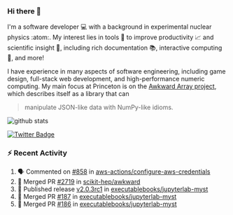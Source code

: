 ### Hi there 👋 

I'm a software developer 💻 with a background in experimental nuclear physics :atom:. My interest lies in tools :wrench: to improve productivity :chart_with_upwards_trend: and scientific insight :telescope:, including rich documentation 📚, interactive computing 🧮, and more! 

I have experience in many aspects of software engineering, including game design, full-stack web development, and high-performance numeric computing. My main focus at Princeton is on the [Awkward Array project](awkward-array.org/), which describes itself as a library that can 
> manipulate JSON-like data with NumPy-like idioms.

![github stats](https://github-readme-stats.vercel.app/api?username=agoose77&show_icons=true&hide_rank=true&hide_title=true&bg_color=30,e76445,904e95&text_color=efe3ec&icon_color=efe3ec)
<!--
**agoose77/agoose77** is a ✨ _special_ ✨ repository because its `README.md` (this file) appears on your GitHub profile.

Here are some ideas to get you started:

- 🔭 I’m currently working on ...
- 🌱 I’m currently learning ...
- 👯 I’m looking to collaborate on ...
- 🤔 I’m looking for help with ...
- 💬 Ask me about ...
- 📫 How to reach me: ...
- 😄 Pronouns: ...
- ⚡ Fun fact: ...
-->

[![Twitter Badge](https://img.shields.io/twitter/follow/agoose77?style=flat-square&logo=Twitter&logoColor=white&color=cornflowerblue)](https://twitter.com/agoose77)

### :zap: Recent Activity

<!--START_SECTION:activity-->
1. 🗣 Commented on [#858](https://github.com/aws-actions/configure-aws-credentials/issues/858#issuecomment-1734298783) in [aws-actions/configure-aws-credentials](https://github.com/aws-actions/configure-aws-credentials)
2. 🎉 Merged PR [#2719](https://github.com/scikit-hep/awkward/pull/2719) in [scikit-hep/awkward](https://github.com/scikit-hep/awkward)
3. 🚀 Published release [v2.0.3rc1](https://github.com/executablebooks/jupyterlab-myst/releases/tag/v2.0.3rc1) in [executablebooks/jupyterlab-myst](https://github.com/executablebooks/jupyterlab-myst)
4. 🎉 Merged PR [#187](https://github.com/executablebooks/jupyterlab-myst/pull/187) in [executablebooks/jupyterlab-myst](https://github.com/executablebooks/jupyterlab-myst)
5. 🎉 Merged PR [#186](https://github.com/executablebooks/jupyterlab-myst/pull/186) in [executablebooks/jupyterlab-myst](https://github.com/executablebooks/jupyterlab-myst)
<!--END_SECTION:activity-->
